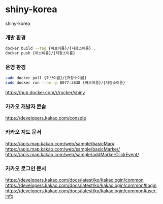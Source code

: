 # shiny-korea
shiny-korea


### 개발 환경
``` sh
docker build --tag {허브이름}/{저장소이름} .
docker push {허브이름}/{저장소이름}
```

### 운영 환경
``` sh
sudo docker pull {허브이름}/{저장소이름}
sudo docker run --rm -p 8077:3838 {허브이름}/{저장소이름}
```


https://hub.docker.com/r/rocker/shiny

### 카카오 개발자 콘솔
https://developers.kakao.com/console


### 카카오 지도 문서
https://apis.map.kakao.com/web/sample/basicMap/
https://apis.map.kakao.com/web/sample/basicMarker/
https://apis.map.kakao.com/web/sample/addMarkerClickEvent/

### 카카오 로그인 문서
https://developers.kakao.com/docs/latest/ko/kakaologin/common
https://developers.kakao.com/docs/latest/ko/kakaologin/common#login
https://developers.kakao.com/docs/latest/ko/kakaologin/common#user-info

